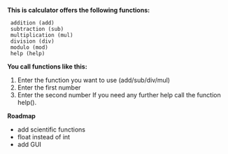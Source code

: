  **This is calculator offers the following functions:**

     addition (add)
     subtraction (sub)
     multiplication (mul)
     division (div)
     modulo (mod)
     help (help)

  **You call functions like this:**
  
1. Enter the function you want to use (add/sub/div/mul)
2. Enter the first number
3. Enter the second number
If you need any further help call the function help().

 **Roadmap**
 - add scientific functions
 - float instead of int
 - add GUI
